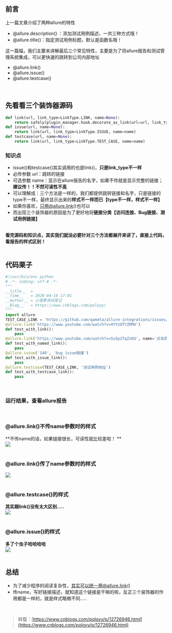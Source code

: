 
## 前言
上一篇文章介绍了两种allure的特性

- @allure.description() ：添加测试用例描述，一共三种方式哦！
- @allure.title()：指定测试用例标题，默认是函数名哦！

这一篇幅，我们主要来讲解最后三个常见特性，主要是为了将allure报告和测试管理系统集成，可以更快速的跳转到公司内部地址

- @allure.link()
- @allure.issue()
- @allure.testcase()

 

## 先看看三个装饰器源码

```python
def link(url, link_type=LinkType.LINK, name=None):
    return safely(plugin_manager.hook.decorate_as_link(url=url, link_type=link_type, name=name))
def issue(url, name=None):
    return link(url, link_type=LinkType.ISSUE, name=name)
def testcase(url, name=None):
    return link(url, link_type=LinkType.TEST_CASE, name=name)
```

### 知识点

- issue()和testcase()其实调用的也是link()，**只是link_type不一样**
- 必传参数 url：跳转的链接
- 可选参数 name：显示在allure报告的名字，如果不传就是显示完整的链接；**建议传！！不然可读性不高**
- 可以理解成：三个方法是一样的，我们都提供跳转链接和名字，只是链接的type不一样，最终显示出来的**样式不一样而已【type不一样，样式不一样】**
- 如果你喜欢，只用@allure.link()也可以
- 而出现三个装饰器的原因是为了更好地将**链接分类【访问连接、Bug链接、测试用例链接】**

   
**看完源码和知识点，其实我们就没必要针对三个方法都展开来讲了，直接上代码，看报告的样式区别！**  
 

## **代码栗子**

```python
#!/usr/bin/env python
# -*- coding: utf-8 -*-
"""
__title__  =
__Time__   = 2020-04-18 17:01
__Author__ = 小菠萝测试笔记
__Blog__   = https://www.cnblogs.com/poloyy/
"""
import allure
TEST_CASE_LINK = 'https://github.com/qameta/allure-integrations/issues/8#issuecomment-268313637'
@allure.link('https://www.youtube.com/watch?v=4YYzUTYZRMU')
def test_with_link():
    pass
@allure.link('https://www.youtube.com/watch?v=Su5p2TqZxKU', name='点击我看一看youtube吧')
def test_with_named_link():
    pass
@allure.issue('140', 'bug issue链接')
def test_with_issue_link():
    pass
@allure.testcase(TEST_CASE_LINK, '测试用例地址')
def test_with_testcase_link():
    pass
```
 

### 运行结果，查看allure报告
 

### @allure.link()不传name参数时的样式
**不传name的话，如果链接很长，可读性就比较差啦！ **  
![](https://img2020.cnblogs.com/blog/1896874/202004/1896874-20200418172039534-32664525.png)  
 

### @allure.link()传了name参数时的样式
![](https://img2020.cnblogs.com/blog/1896874/202004/1896874-20200418172043072-1700939340.png)  
 

### @allure.testcase()的样式
**其实跟link()没有太大区别.....**  
![](https://img2020.cnblogs.com/blog/1896874/202004/1896874-20200418172045421-315980894.png)  
 

### @allure.issue()的样式
**多了个虫子哈哈哈哈**  
![](https://img2020.cnblogs.com/blog/1896874/202004/1896874-20200418172037397-61372367.png)  
 

## 总结

- 为了减少程序的阅读复杂性，其实可以统一用@allure.link()
- 传name，写好链接描述，就知道这个链接是干嘛的啦，反正三个装饰器的作用都是一样的，就是样式略微不同.....

 
> 转载：[https://www.cnblogs.com/poloyy/p/12726946.html](https://www.cnblogs.com/poloyy/p/12726946.html)

